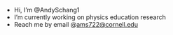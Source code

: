 - Hi, I’m @AndySchang1
- I’m currently working on physics education research
- Reach me by email @ams722@cornell.edu

<!---
AndySchang1/AndySchang1 is a ✨ special ✨ repository because its `README.md` (this file) appears on your GitHub profile.
You can click the Preview link to take a look at your changes.
--->
